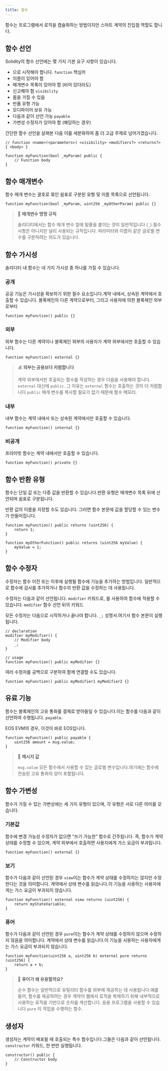 ```yaml
---
title: 함수
---
```


<head>
 </head><title>함수 (EVM)</title>

함수는 프로그램에서 로직을 캡슐화하는 방법이지만 스마트 계약의 진입점 역할도 합니다.

## 함수 선언

Solidity의 함수 선언에는 몇 가지 기본 요구 사항이 있습니다.
- 으로 시작해야 합니다. `function` 핵심어
- 이름이 있어야 함
- 매개변수 목록이 있어야 함 (비어 있더라도)
- 신고해야 함 `visibility`
- 몸을 가질 수 있음
- 반품 유형 가능
- 모디파이어 보유 가능
- 다음과 같이 선언 가능 `payable`
- 가변성 수정자가 있어야 함 (해당하는 경우)

간단한 함수 선언을 살펴본 다음 이를 세분화하여 좀 더 고급 주제로 넘어가겠습니다.

```solidity
// function <name>(<parameters>) <visibility> <modifiers?> <returns?> { <body> }

function myFunction(bool _myParam) public {
    // Function body
}
```

## 함수 매개변수

함수 매개 변수는 괄호로 묶인 쉼표로 구분된 유형 및 이름 목록으로 선언됩니다.

```solidity
function myFunction(bool _myParam, uint256 _myOtherParam) public {}
```


> 📘 **매개변수 명명 규칙**
>
> 솔리디티에서는 함수 매개 변수 앞에 밑줄을 붙이는 것이 일반적입니다 (`_`).필수 사항은 아니지만 널리 사용되는 규칙입니다.
> 파라미터와 이름이 같은 글로벌 변수를 구분하려는 의도가 있습니다.


## 함수 가시성

솔리디티 내 함수는 네 가지 가시성 중 하나를 가질 수 있습니다.

### 공개

공공 기능은 가시성을 확보하기 위한 필수 요소입니다.계약 내에서, 상속된 계약에서 호출할 수 있습니다.
블록체인의 다른 계약으로부터, 그리고 사용자에 의한 블록체인 외부로부터 

```solidity
function myFunction() public {}
```

### 외부

외부 함수는 다른 계약이나 블록체인 외부의 사용자가 계약 외부에서만 호출할 수 있습니다.

```solidity
function myFunction() external {}
```

> 💰 **외부는 공용보다 저렴합니다**
> 
> 계약 외부에서만 호출되는 함수를 작성하는 경우 다음을 사용해야 합니다. `external` 대신에 `public`.
> 그 이유는 `external` 함수는 호출하는 것이 더 저렴합니다 `public` 매개 변수를 복사할 필요가 없기 때문에 함수 
> 메모리. 

### 내부

내부 함수는 계약 내에서 또는 상속된 계약에서만 호출할 수 있습니다.

```solidity
function myFunction() internal {}
```

### 비공개

프라이빗 함수는 계약 내에서만 호출할 수 있습니다.

```solidity
function myFunction() private {}
```

## 함수 반환 유형

함수는 단일 값 또는 다중 값을 반환할 수 있습니다.반환 유형은 매개변수 목록 뒤에 선언되며 쉼표로 구분됩니다.

반환 값의 이름을 지정할 수도 있습니다. 그러면 함수 본문에 값을 할당할 수 있는 변수가 만들어집니다.

```solidity
function myFunction() public returns (uint256) {
    return 1;
}

function myOtherFunction() public returns (uint256 myValue) {
    myValue = 1;
}
```


## 함수 수정자

수정자는 함수 이전 또는 이후에 실행될 함수에 기능을 추가하는 방법입니다. 
일반적으로 함수에 검사를 추가하거나 함수의 반환 값을 수정하는 데 사용됩니다.

수정자는 다음과 같이 선언됩니다. `modifier` 키워드로, 를 사용하여 함수에 적용할 수 있습니다. `modifier` 함수 선언 뒤의 키워드

모든 수정자는 다음으로 시작하거나 끝나야 합니다. `_;` 성명서.여기서 함수 본문이 실행됩니다.

```solidity
// declaration
modifier myModifier() {
    // Modifier body
    _;
}

// usage
function myFunction() public myModifier {}
```

여러 수정자를 공백으로 구분하여 함께 연결할 수도 있습니다.

```solidity
function myFunction() public myModifier1 myModifier2 {}
```

## 유료 기능

함수는 블록체인의 고유 통화를 결제로 받아들일 수 있습니다.이는 함수를 다음과 같이 선언하여 수행됩니다. `payable`.

EOS EVM의 경우, 이것이 바로 EOS입니다.

```solidity
function myFunction() public payable {
    uint256 amount = msg.value;
}
```

> 📘 **메시지 값**
> 
> `msg.value` 모든 함수에서 사용할 수 있는 글로벌 변수입니다.여기에는 함수에 전송된 고유 통화의 양이 포함됩니다.

## 함수 가변성

함수가 가질 수 있는 가변성에는 세 가지 유형이 있으며, 각 유형은 서로 다른 의미를 갖습니다. 

### 기본값 

함수에 변경 가능성 수정자가 없으면 “쓰기 가능한” 함수로 간주됩니다. 
즉, 함수가 계약 상태를 수정할 수 있으며, 계약 외부에서 호출하면 사용자에게 가스 요금이 부과됩니다.

```solidity
function myFunction() external {}
```

### 보기

함수가 다음과 같이 선언된 경우 `view`이는 함수가 계약 상태를 수정하지는 않지만 수정한다는 것을 의미합니다.
계약에서 상태 변수를 읽습니다.이 기능을 사용하는 사용자에게는 가스 요금이 부과되지 않습니다.

```solidity
function myFunction() external view returns (uint256) {
    return myStateVariable;
}
```

### 퓨어

함수가 다음과 같이 선언된 경우 `pure`이는 함수가 계약 상태를 수정하지 않으며 수정하지 않음을 의미합니다.
계약에서 상태 변수를 읽습니다.이 기능을 사용하는 사용자에게는 가스 요금이 부과되지 않습니다.

```solidity
function myFunction(uint256 a, uint256 b) external pure returns (uint256) {
    return a + b;
}
```

> 📘 **퓨어가 왜 유용할까요?**
> 
> 순수 함수는 일반적으로 유틸리티 함수를 외부에 제공하는 데 사용됩니다.예를 들어, 함수를 제공하려는 경우
> 계약이 웹에서 로직을 복제하기 위해 내부적으로 사용하는 로직을 기반으로 숫자를 계산합니다.
> 응용 프로그램을 사용할 수 있습니다 `pure` 이 작업을 수행하는 함수. 

## 생성자

생성자는 계약이 배포될 때 호출되는 특수 함수입니다.그들은 다음과 같이 선언됩니다. `constructor` 키워드,
한 번만 실행됩니다.

```solidity
constructor() public {
    // Constructor body
}
```
